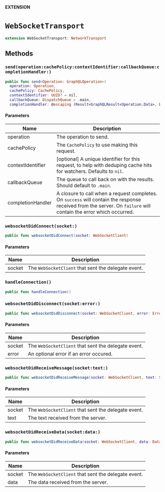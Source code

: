 **EXTENSION**

# `WebSocketTransport`
```swift
extension WebSocketTransport: NetworkTransport
```

## Methods
### `send(operation:cachePolicy:contextIdentifier:callbackQueue:completionHandler:)`

```swift
public func send<Operation: GraphQLOperation>(
  operation: Operation,
  cachePolicy: CachePolicy,
  contextIdentifier: UUID? = nil,
  callbackQueue: DispatchQueue = .main,
  completionHandler: @escaping (Result<GraphQLResult<Operation.Data>, Error>) -> Void) -> Cancellable
```

#### Parameters

| Name | Description |
| ---- | ----------- |
| operation | The operation to send. |
| cachePolicy | The `CachePolicy` to use making this request. |
| contextIdentifier | [optional] A unique identifier for this request, to help with deduping cache hits for watchers. Defaults to `nil`. |
| callbackQueue | The queue to call back on with the results. Should default to `.main`. |
| completionHandler | A closure to call when a request completes. On `success` will contain the response received from the server. On `failure` will contain the error which occurred. |

### `websocketDidConnect(socket:)`

```swift
public func websocketDidConnect(socket: WebSocketClient)
```

#### Parameters

| Name | Description |
| ---- | ----------- |
| socket | The `WebSocketClient` that sent the delegate event. |

### `handleConnection()`

```swift
public func handleConnection()
```

### `websocketDidDisconnect(socket:error:)`

```swift
public func websocketDidDisconnect(socket: WebSocketClient, error: Error?)
```

#### Parameters

| Name | Description |
| ---- | ----------- |
| socket | The `WebSocketClient` that sent the delegate event. |
| error | An optional error if an error occured. |

### `websocketDidReceiveMessage(socket:text:)`

```swift
public func websocketDidReceiveMessage(socket: WebSocketClient, text: String)
```

#### Parameters

| Name | Description |
| ---- | ----------- |
| socket | The `WebSocketClient` that sent the delegate event. |
| text | The text received from the server. |

### `websocketDidReceiveData(socket:data:)`

```swift
public func websocketDidReceiveData(socket: WebSocketClient, data: Data)
```

#### Parameters

| Name | Description |
| ---- | ----------- |
| socket | The `WebSocketClient` that sent the delegate event. |
| data | The data received from the server. |